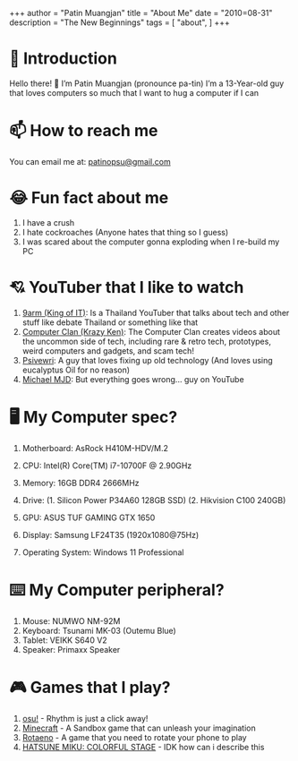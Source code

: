 +++
author = "Patin Muangjan"
title = "About Me"
date = "2010=08-31"
description = "The New Beginnings"
tags = [
    "about",
]
+++

# 🙏 Introduction

Hello there! 👋 I’m Patin Muangjan (pronounce pa-tin) I’m a 13-Year-old guy that loves computers so much that I want to hug a computer if I can

# 📫 How to reach me

You can email me at: [patinopsu@gmail.com](mailto:patinopsu@gmail.com)

# 😂 Fun fact about me

1. I have a crush
2. I hate cockroaches (Anyone hates that thing so I guess)
3. I was scared about the computer gonna exploding when I re-build my PC

# 💘 YouTuber that I like to watch

1. [9arm (King of IT)](https://www.youtube.com/@9arm.): Is a Thailand YouTuber that talks about tech and other stuff like debate Thailand or something like that
2. [Computer Clan (Krazy Ken)](https://www.youtube.com/@ComputerClan): The Computer Clan creates videos about the uncommon side of tech, including rare & retro tech, prototypes, weird computers and gadgets, and scam tech!
3. [Psivewri](https://www.youtube.com/@psivewri): A guy that loves fixing up old technology (And loves using eucalyptus Oil for no reason)
4. [Michael MJD](https://mjd.yt): But everything goes wrong... guy on YouTube

# 🖥️ My Computer spec?

1. Motherboard: AsRock H410M-HDV/M.2
2. CPU: Intel(R) Core(TM) i7-10700F @ 2.90GHz
3. Memory: 16GB DDR4 2666MHz

4. Drive: (1. Silicon Power P34A60 128GB SSD) (2. Hikvision C100 240GB)

6. GPU: ASUS TUF GAMING GTX 1650
7. Display: Samsung LF24T35 (1920x1080@75Hz)
8. Operating System: Windows 11 Professional

# ⌨️ My Computer peripheral?

1. Mouse: NUMWO NM-92M
2. Keyboard: Tsunami MK-03 (Outemu Blue)
3. Tablet: VEIKK S640 V2
4. Speaker: Primaxx Speaker

# 🎮 Games that I play?

1. [osu!](http://osu.ppy.sh) - Rhythm is just a click away!
2. [Minecraft](https://minecraft.net) - A Sandbox game that can unleash your imagination
3. [Rotaeno](https://rotaeno.com) - A game that you need to rotate your phone to play
4. [HATSUNE MIKU: COLORFUL STAGE](https://www.colorfulstage.com/) - IDK how can i describe this
